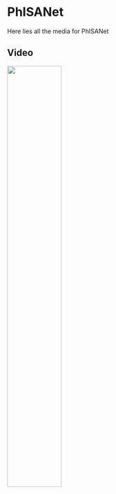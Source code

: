 # PhISANet

Here lies all the media for PhISANet

## Video

[<img src="https://i.ytimg.com/vi/Hc79sDi3f0U/maxresdefault.jpg" width="50%">](https://storage.googleapis.com/speech-anim/icassp_reel_draft.mp4)
